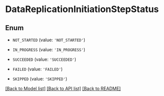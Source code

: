 # DataReplicationInitiationStepStatus


## Enum

* `NOT_STARTED` (value: `'NOT_STARTED'`)

* `IN_PROGRESS` (value: `'IN_PROGRESS'`)

* `SUCCEEDED` (value: `'SUCCEEDED'`)

* `FAILED` (value: `'FAILED'`)

* `SKIPPED` (value: `'SKIPPED'`)

[[Back to Model list]](../README.md#documentation-for-models) [[Back to API list]](../README.md#documentation-for-api-endpoints) [[Back to README]](../README.md)


